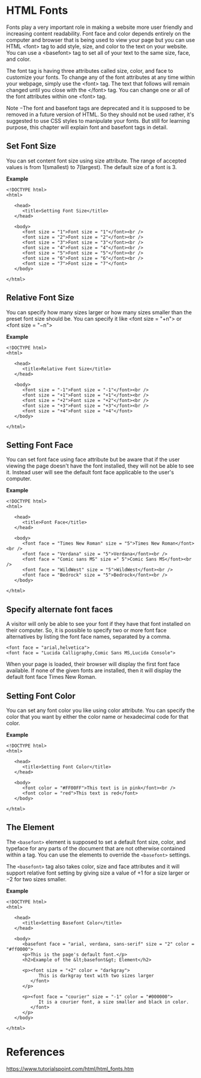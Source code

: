 # HTML Fonts

Fonts play a very important role in making a website more user friendly and increasing content readability. Font face and color depends entirely on the computer and browser that is being used to view your page but you can use HTML \<font> tag to add style, size, and color to the text on your website. You can use a \<basefont> tag to set all of your text to the same size, face, and color.

The font tag is having three attributes called size, color, and face to customize your fonts. To change any of the font attributes at any time within your webpage, simply use the \<font> tag. The text that follows will remain changed until you close with the \</font> tag. You can change one or all of the font attributes within one \<font> tag.

Note −The font and basefont tags are deprecated and it is supposed to be removed in a future version of HTML. So they should not be used rather, it's suggested to use CSS styles to manipulate your fonts. But still for learning purpose, this chapter will explain font and basefont tags in detail.

## Set Font Size
You can set content font size using size attribute. The range of accepted values is from 1(smallest) to 7(largest). The default size of a font is 3.

**Example**
```
<!DOCTYPE html>
<html>

   <head>
      <title>Setting Font Size</title>
   </head>

   <body>
      <font size = "1">Font size = "1"</font><br />
      <font size = "2">Font size = "2"</font><br />
      <font size = "3">Font size = "3"</font><br />
      <font size = "4">Font size = "4"</font><br />
      <font size = "5">Font size = "5"</font><br />
      <font size = "6">Font size = "6"</font><br />
      <font size = "7">Font size = "7"</font>
   </body>

</html>
```

## Relative Font Size
You can specify how many sizes larger or how many sizes smaller than the preset font size should be. You can specify it like \<font size = "+n"> or \<font size = "−n">

**Example**
```
<!DOCTYPE html>
<html>

   <head>
      <title>Relative Font Size</title>
   </head>

   <body>
      <font size = "-1">Font size = "-1"</font><br />
      <font size = "+1">Font size = "+1"</font><br />
      <font size = "+2">Font size = "+2"</font><br />
      <font size = "+3">Font size = "+3"</font><br />
      <font size = "+4">Font size = "+4"</font>
   </body>

</html>
```

## Setting Font Face
You can set font face using face attribute but be aware that if the user viewing the page doesn't have the font installed, they will not be able to see it. Instead user will see the default font face applicable to the user's computer.

**Example**
```
<!DOCTYPE html>
<html>

   <head>
      <title>Font Face</title>
   </head>

   <body>
      <font face = "Times New Roman" size = "5">Times New Roman</font><br />
      <font face = "Verdana" size = "5">Verdana</font><br />
      <font face = "Comic sans MS" size =" 5">Comic Sans MS</font><br />
      <font face = "WildWest" size = "5">WildWest</font><br />
      <font face = "Bedrock" size = "5">Bedrock</font><br />
   </body>

</html>
```

## Specify alternate font faces
A visitor will only be able to see your font if they have that font installed on their computer. So, it is possible to specify two or more font face alternatives by listing the font face names, separated by a comma.
```
<font face = "arial,helvetica">
<font face = "Lucida Calligraphy,Comic Sans MS,Lucida Console">
```
When your page is loaded, their browser will display the first font face available. If none of the given fonts are installed, then it will display the default font face Times New Roman.

## Setting Font Color
You can set any font color you like using color attribute. You can specify the color that you want by either the color name or hexadecimal code for that color.

**Example**
```
<!DOCTYPE html>
<html>

   <head>
      <title>Setting Font Color</title>
   </head>

   <body>
      <font color = "#FF00FF">This text is in pink</font><br />
      <font color = "red">This text is red</font>
   </body>

</html>
```

## The <basefont> Element
The `<basefont>` element is supposed to set a default font size, color, and typeface for any parts of the document that are not otherwise contained within a <font> tag. You can use the <font> elements to override the `<basefont>` settings.

The `<basefont>` tag also takes color, size and face attributes and it will support relative font setting by giving size a value of +1 for a size larger or −2 for two sizes smaller.

**Example**
```
<!DOCTYPE html>
<html>

   <head>
      <title>Setting Basefont Color</title>
   </head>

   <body>
      <basefont face = "arial, verdana, sans-serif" size = "2" color = "#ff0000">
      <p>This is the page's default font.</p>
      <h2>Example of the &lt;basefont&gt; Element</h2>

      <p><font size = "+2" color = "darkgray">
            This is darkgray text with two sizes larger
         </font>
      </p>

      <p><font face = "courier" size = "-1" color = "#000000">
            It is a courier font, a size smaller and black in color.
         </font>
      </p>
   </body>

</html>
```

# References
https://www.tutorialspoint.com/html/html_fonts.htm
